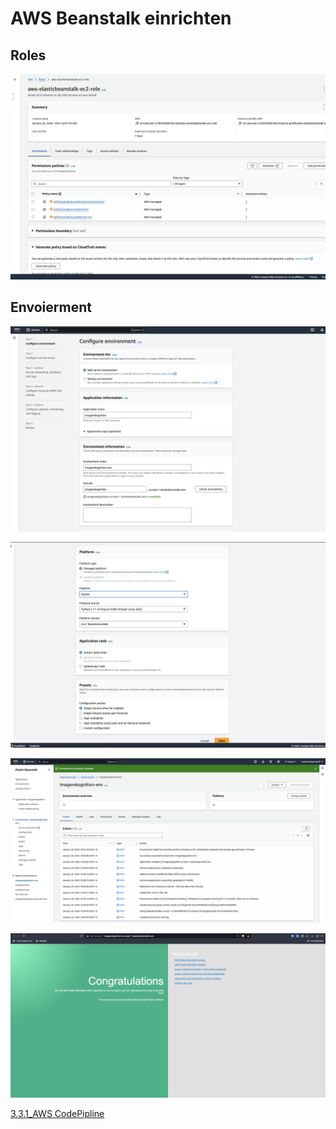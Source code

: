 # AWS Beanstalk einrichten


## Roles

![](../3.2_Flask/attachments/Pasted%20image%2020240124105425.png)

## Envoierment

![](../3.2_Flask/attachments/Pasted%20image%2020240124105255.png)




![](../3.2_Flask/attachments/Pasted%20image%2020240124105321.png)

![](../3.2_Flask/attachments/Pasted%20image%2020240124105801.png)


![](../3.2_Flask/attachments/Pasted%20image%2020240124105735.png)




[3.3.1_AWS CodePipline](3.3.1_AWS%20CodePipline.md)

